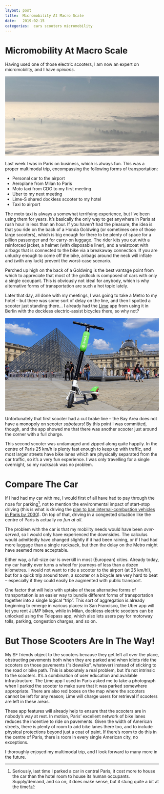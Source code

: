 ```yaml
---
layout: post
title:  Micromobility At Macro Scale 
date:   2019-02-15 
categories:  cars scooters micromobility 
---
```


# Micromobility At Macro Scale


Having used one of those electric scooters, I am now an expert on micromobility, and I have *opinions*.

![](/images/WCfUDCRLSqK6-ns00YLMkA_thumb_1cf5.jpg)

Last week I was in Paris on business, which is always fun. This was a proper multimodal trip, encompassing the following forms of transportation:

* Personal car to the airport
* Aeroplane from Milan to Paris
* Moto taxi from CDG to my first meeting
* Uber to my next meeting
* Lime-S shared dockless scooter to my hotel
* Taxi to airport

The moto taxi is always a somewhat terrifying experience, but I’ve been using them for years. It’s basically the only way to get anywhere in Paris at rush hour in less than an hour. If you haven’t had the pleasure, the idea is that you ride on the back of a Honda Goldwing (or sometimes one of those large scooters), which is big enough for there to be plenty of space for a pillion passenger and for carry-on luggage. The rider kits you out with a reinforced jacket, a helmet (with disposable liner), and a waistcoat with airbags that is connected to the bike via a breakaway connection. If you are unlucky enough to come off the bike, airbags around the neck will inflate and (with any luck) prevent the worst-case scenario.

Perched up high on the back of a Goldwing is the best vantage point from which to appreciate that most of the gridlock is composed of cars with only a single occupant. This is obviously not ideal for anybody, which is why alternative forms of transportation are such a hot topic lately.

Later that day, all done with my meetings, I was going to take a Metro to my hotel – but there was some sort of delay on the line, and then I spotted a scooter just standing there… I already had the [Lime](<https://www.li.me>) app from using it in Berlin with the dockless electric-assist bicycles there, so why not?

![](/images/unknown_filename.228.png)

Unfortunately that first scooter had a cut brake line – the Bay Area does not have a monopoly on scooter *saboteurs*! By this point I was committed, though, and the app showed me that there was another scooter just around the corner with a full charge. 

This second scooter was undamaged and zipped along quite happily. In the centre of Paris 25 km/h is plenty fast enough to keep up with traffic, and most larger streets have bike lanes which are physically separated from the car traffic, so it’s a very fun experience. I was only travelling for a single overnight, so my rucksack was no problem.

# Compare The Car

If I had had my car with me, I would first of all have had to pay through the nose for parking[^1], not to mention the environmental impact of start-stop driving (this is what is driving the [plan to ban internal-combustion vehicles in Paris by 2030](<https://www.apnews.com/bd361a2f8cf749dfbbbcd8a1833e1855>)). On top of that, driving in a congested situation like the centre of Paris is actually *no fun at all*. 

The problem with the car is that my mobility needs would have been *over-served*, so I would only have experienced the downsides. The calculus would admittedly have changed slightly if it had been raining, or if I had had more luggage than a single rucksack, but then the delay on the Metro might have seemed more acceptable. 

Either way, a full-size car is overkill in most (European) cities. Already today, my car hardly ever turns a wheel for journeys of less than a dozen kilometres. I would not want to ride a scooter to the airport (at 25 km/h!), but for a quick trip around town, a scooter or a bicycle are very hard to beat – especially if they could easily be augmented with public transport.

One factor that will help with uptake of these alternative forms of transportation is an easier way to bundle different forms of transportation together into a single logical “trip”. This sort of aggregation is already beginning to emerge in various places: in San Francisco, the Uber app will let you rent JUMP bikes, while in Milan, dockless electric scooters can be unlocked using the Telepass app, which also lets users pay for motorway tolls, parking, congestion charges, and so on.

# But Those Scooters Are In The Way!

My SF friends object to the scooters because they get left all over the place, obstructing pavements both when they are parked and when idiots ride the scooters on those pavements (“sidewalks”, whatever) instead of sticking to the road or bike path. This is absolutely a real problem, but it’s not intrinsic to the scooters. It’s a combination of user education and available infrastructure. The Lime app I used in Paris asked me to take a photograph when I parked the scooter to make sure that it was parked somewhere appropriate. There are also red boxes on the map where the scooters cannot be left for any reason; Lime will charge users for retrieval if scooters are left in these areas. 

These app features will already help to ensure that the scooters are in nobody’s way at rest. In motion, Paris’ excellent network of bike lanes reduces the incentive to ride on pavements. Given the width of American streets, there is plenty of room to add bike lanes there too, and to include physical protections beyond just a coat of paint. If there’s room to do this in the centre of Paris, there is room in every single American city, no exceptions.

I thoroughly enjoyed my multimodal trip, and I look forward to many more in the future.

[^1]: Seriously, last time I parked a car in central Paris, it cost more to house the car than the hotel room to house its human occupants. Supply/demand, and so on, it does make sense, but it stung quite a bit at the time!

